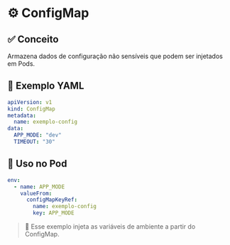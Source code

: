 # ⚙️ ConfigMap

## ✅ Conceito
Armazena dados de configuração não sensíveis que podem ser injetados em Pods.

## 📄 Exemplo YAML
```yaml
apiVersion: v1
kind: ConfigMap
metadata:
  name: exemplo-config
data:
  APP_MODE: "dev"
  TIMEOUT: "30"
```

## 🎯 Uso no Pod
```yaml
env:
  - name: APP_MODE
    valueFrom:
      configMapKeyRef:
        name: exemplo-config
        key: APP_MODE
```
> 🧩 Esse exemplo injeta as variáveis de ambiente a partir do ConfigMap.
